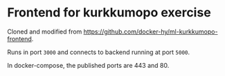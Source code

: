 # Frontend for kurkkumopo exercise

Cloned and modified from https://github.com/docker-hy/ml-kurkkumopo-frontend.

Runs in port `3000` and connects to backend running at port `5000`.

In docker-compose, the published ports are 443 and 80.

